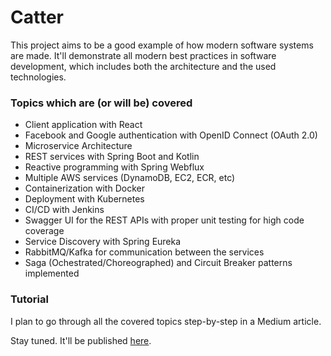 # Catter

This project aims to be a good example of how modern software systems are made. It'll demonstrate all modern best practices in software development, which includes both the architecture and the used technologies.

### Topics which are (or will be) covered
- Client application with React
- Facebook and Google authentication with OpenID Connect (OAuth 2.0)
- Microservice Architecture
- REST services with Spring Boot and Kotlin
- Reactive programming with Spring Webflux
- Multiple AWS services (DynamoDB, EC2, ECR, etc)
- Containerization with Docker
- Deployment with Kubernetes
- CI/CD with Jenkins
- Swagger UI for the REST APIs with proper unit testing for high code coverage
- Service Discovery with Spring Eureka
- RabbitMQ/Kafka for communication between the services
- Saga (Ochestrated/Choreographed) and Circuit Breaker patterns implemented

### Tutorial
I plan to go through all the covered topics step-by-step in a Medium article.

Stay tuned. It'll be published [here](https://medium.com/@danielgospodinow).

